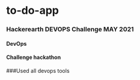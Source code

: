 # to-do-app

### Hackerearth DEVOPS Challenge MAY 2021

#### DevOps

#### Challenge hackathon

###Used  all devops tools
